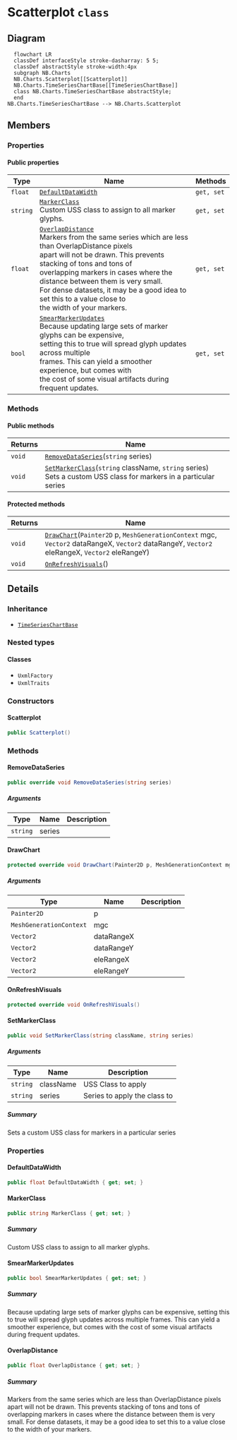 # Scatterplot `class`

## Diagram
```mermaid
  flowchart LR
  classDef interfaceStyle stroke-dasharray: 5 5;
  classDef abstractStyle stroke-width:4px
  subgraph NB.Charts
  NB.Charts.Scatterplot[[Scatterplot]]
  NB.Charts.TimeSeriesChartBase[[TimeSeriesChartBase]]
  class NB.Charts.TimeSeriesChartBase abstractStyle;
  end
NB.Charts.TimeSeriesChartBase --> NB.Charts.Scatterplot
```

## Members
### Properties
#### Public  properties
| Type | Name | Methods |
| --- | --- | --- |
| `float` | [`DefaultDataWidth`](#defaultdatawidth) | `get, set` |
| `string` | [`MarkerClass`](#markerclass)<br>Custom USS class to assign to all marker glyphs. | `get, set` |
| `float` | [`OverlapDistance`](#overlapdistance)<br>Markers from the same series which are less than OverlapDistance pixels<br>            apart will not be drawn. This prevents stacking of tons and tons of<br>            overlapping markers in cases where the distance between them is very small.<br>            For dense datasets, it may be a good idea to set this to a value close to<br>            the width of your markers. | `get, set` |
| `bool` | [`SmearMarkerUpdates`](#smearmarkerupdates)<br>Because updating large sets of marker glyphs can be expensive,<br>            setting this to true will spread glyph updates across multiple<br>            frames. This can yield a smoother experience, but comes with<br>            the cost of some visual artifacts during frequent updates. | `get, set` |

### Methods
#### Public  methods
| Returns | Name |
| --- | --- |
| `void` | [`RemoveDataSeries`](#removedataseries)(`string` series) |
| `void` | [`SetMarkerClass`](#setmarkerclass)(`string` className, `string` series)<br>Sets a custom USS class for markers in a particular series |

#### Protected  methods
| Returns | Name |
| --- | --- |
| `void` | [`DrawChart`](#drawchart)(`Painter2D` p, `MeshGenerationContext` mgc, `Vector2` dataRangeX, `Vector2` dataRangeY, `Vector2` eleRangeX, `Vector2` eleRangeY) |
| `void` | [`OnRefreshVisuals`](#onrefreshvisuals)() |

## Details
### Inheritance
 - [
`TimeSeriesChartBase`
](./nbcharts-TimeSeriesChartBase.md)

### Nested types
#### Classes
 - `UxmlFactory`
 - `UxmlTraits`

### Constructors
#### Scatterplot
```csharp
public Scatterplot()
```

### Methods
#### RemoveDataSeries
```csharp
public override void RemoveDataSeries(string series)
```
##### Arguments
| Type | Name | Description |
| --- | --- | --- |
| `string` | series |   |

#### DrawChart
```csharp
protected override void DrawChart(Painter2D p, MeshGenerationContext mgc, Vector2 dataRangeX, Vector2 dataRangeY, Vector2 eleRangeX, Vector2 eleRangeY)
```
##### Arguments
| Type | Name | Description |
| --- | --- | --- |
| `Painter2D` | p |   |
| `MeshGenerationContext` | mgc |   |
| `Vector2` | dataRangeX |   |
| `Vector2` | dataRangeY |   |
| `Vector2` | eleRangeX |   |
| `Vector2` | eleRangeY |   |

#### OnRefreshVisuals
```csharp
protected override void OnRefreshVisuals()
```

#### SetMarkerClass
```csharp
public void SetMarkerClass(string className, string series)
```
##### Arguments
| Type | Name | Description |
| --- | --- | --- |
| `string` | className | USS Class to apply |
| `string` | series | Series to apply the class to |

##### Summary
Sets a custom USS class for markers in a particular series

### Properties
#### DefaultDataWidth
```csharp
public float DefaultDataWidth { get; set; }
```

#### MarkerClass
```csharp
public string MarkerClass { get; set; }
```
##### Summary
Custom USS class to assign to all marker glyphs.

#### SmearMarkerUpdates
```csharp
public bool SmearMarkerUpdates { get; set; }
```
##### Summary
Because updating large sets of marker glyphs can be expensive,
            setting this to true will spread glyph updates across multiple
            frames. This can yield a smoother experience, but comes with
            the cost of some visual artifacts during frequent updates.

#### OverlapDistance
```csharp
public float OverlapDistance { get; set; }
```
##### Summary
Markers from the same series which are less than OverlapDistance pixels
            apart will not be drawn. This prevents stacking of tons and tons of
            overlapping markers in cases where the distance between them is very small.
            For dense datasets, it may be a good idea to set this to a value close to
            the width of your markers.
